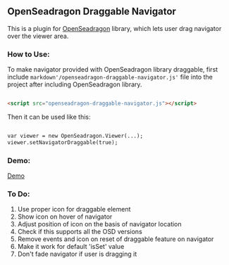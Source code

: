 ## OpenSeadragon Draggable Navigator

This is a plugin for [OpenSeadragon](http://openseadragon.github.io/) library, which lets user drag navigator over the viewer area.

### How to Use:

To make navigator provided with OpenSeadragon library draggable, first include ```markdown'/openseadragon-draggable-navigator.js'``` file into the project after including OpenSeadragon library.

```markdown

<script src="openseadragon-draggable-navigator.js"></script>

```

Then it can be used like this:

```markdown

var viewer = new OpenSeadragon.Viewer(...);
viewer.setNavigatorDraggable(true);

```

### Demo:

[Demo](https://harshalitalele.github.io/OpenSeadragonDraggableNavigator/)

### To Do:

1. Use proper icon for draggable element
2. Show icon on hover of navigator
3. Adjust position of icon on the basis of navigator location
4. Check if this supports all the OSD versions
5. Remove events and icon on reset of draggable feature on navigator
6. Make it work for default 'isSet' value
7. Don't fade navigator if user is dragging it